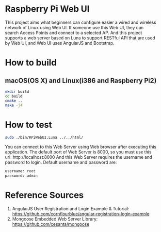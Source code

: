 # Raspberry Pi Web UI
This project aims what beginners can configure easier a wired and wireless network of Linux using Web UI.
If someone use this Web UI, they can search Access Points and connect to a selected AP.
And this project supports a web server based on Luna to support RESTful API that are used by Web UI, and Web UI uses AngularJS and Bootstrap.

# How to build

## macOS(OS X) and Linux(i386 and Raspberry Pi2)
```bash
mkdir build
cd build
cmake ..
make -j4
```
# How to test
```bash
sudo ./bin/RPiWebUI.Luna ../../html/
```
You can connect to this Web Server using Web browser after executing this application.
The default port of Web Server is 8000, so you must use this url: http://localhost:8000
And this Web Server requires the username and password to login.
Default username and password are:
```bash
username: root
password: admin
```

# Reference Sources
1. AngularJS User Registration and Login Example & Tutorial: https://github.com/cornflourblue/angular-registration-login-example
2. Mongoose Embedded Web Server Library: https://github.com/cesanta/mongoose

